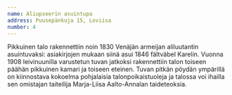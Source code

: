 ```yaml
---
name: Aliupseerin asuintupa
address: Puusepänkuja 15, Loviisa
number: 4
---
```

Pikkuinen talo rakennettiin noin 1830 Venäjän armeijan aliluutantin  asuintuvaksi: asiakirjojen mukaan siinä asui 1846  fältväbel Karelin. Vuonna 1908 leivinuunilla varustetun tuvan jatkoksi rakennettiin talon toiseen päähän pikkuinen kamari ja toiseen eteinen. Tuvan pitkän pöydän ympärillä on kiinnostava kokoelma pohjalaisia talonpoikaistuoleja ja talossa voi ihailla sen omistajan taiteilija Marja-Liisa Aalto-Annalan taideteoksia. 